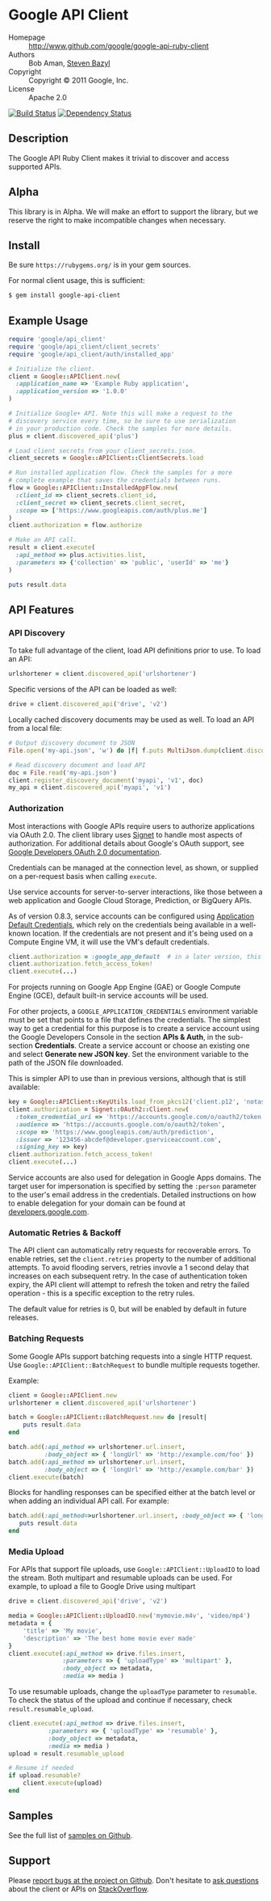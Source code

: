 # Google API Client

<dl>
  <dt>Homepage</dt><dd><a href="http://www.github.com/google/google-api-ruby-client">http://www.github.com/google/google-api-ruby-client</a></dd>
  <dt>Authors</dt><dd>Bob Aman, <a href="mailto:sbazyl@google.com">Steven Bazyl</a></dd>
  <dt>Copyright</dt><dd>Copyright © 2011 Google, Inc.</dd>
  <dt>License</dt><dd>Apache 2.0</dd>
</dl>

[![Build Status](https://secure.travis-ci.org/google/google-api-ruby-client.png)](http://travis-ci.org/google/google-api-ruby-client)
[![Dependency Status](https://gemnasium.com/google/google-api-ruby-client.png)](https://gemnasium.com/google/google-api-ruby-client)

## Description

The Google API Ruby Client makes it trivial to discover and access supported
APIs.

## Alpha

This library is in Alpha. We will make an effort to support the library, but we reserve the right to make incompatible changes when necessary.

## Install

Be sure `https://rubygems.org/` is in your gem sources.

For normal client usage, this is sufficient:

```bash
$ gem install google-api-client
```

## Example Usage

```ruby
require 'google/api_client'
require 'google/api_client/client_secrets'
require 'google/api_client/auth/installed_app'

# Initialize the client.
client = Google::APIClient.new(
  :application_name => 'Example Ruby application',
  :application_version => '1.0.0'
)

# Initialize Google+ API. Note this will make a request to the
# discovery service every time, so be sure to use serialization
# in your production code. Check the samples for more details.
plus = client.discovered_api('plus')

# Load client secrets from your client_secrets.json.
client_secrets = Google::APIClient::ClientSecrets.load

# Run installed application flow. Check the samples for a more
# complete example that saves the credentials between runs.
flow = Google::APIClient::InstalledAppFlow.new(
  :client_id => client_secrets.client_id,
  :client_secret => client_secrets.client_secret,
  :scope => ['https://www.googleapis.com/auth/plus.me']
)
client.authorization = flow.authorize

# Make an API call.
result = client.execute(
  :api_method => plus.activities.list,
  :parameters => {'collection' => 'public', 'userId' => 'me'}
)

puts result.data
```

## API Features

### API Discovery

To take full advantage of the client, load API definitions prior to use. To load an API:

```ruby
urlshortener = client.discovered_api('urlshortener')
```

Specific versions of the API can be loaded as well:

```ruby
drive = client.discovered_api('drive', 'v2')
```

Locally cached discovery documents may be used as well. To load an API from a local file:

```ruby
# Output discovery document to JSON
File.open('my-api.json', 'w') do |f| f.puts MultiJson.dump(client.discovery_document('myapi', 'v1')) end

# Read discovery document and load API
doc = File.read('my-api.json')
client.register_discovery_document('myapi', 'v1', doc)
my_api = client.discovered_api('myapi', 'v1')
```

### Authorization

Most interactions with Google APIs require users to authorize applications via OAuth 2.0. The client library uses [Signet](https://github.com/google/signet) to handle most aspects of authorization. For additional details about Google's OAuth support, see [Google Developers OAuth 2.0 documentation](https://developers.google.com/accounts/docs/OAuth2).

Credentials can be managed at the connection level, as shown, or supplied on a per-request basis when calling `execute`.

Use service accounts for server-to-server interactions, like those between a web application and Google Cloud Storage, Prediction, or BigQuery APIs.

As of version 0.8.3, service accounts can be configured using
[Application Default Credentials](https://developers.google.com/accounts/docs/application-default-credentials),
which rely on the credentials being available in a well-known location.  If the credentials are not present
and it's being used on a Compute Engine VM,  it will use the VM's default credentials.

```ruby
client.authorization = :google_app_default  # in a later version, this will become the default
client.authorization.fetch_access_token!
client.execute(...)
```

For projects running on Google App Engine (GAE) or Google Compute Engine (GCE), default built-in service accounts will be used.

For other projects, a `GOOGLE_APPLICATION_CREDENTIALS` environment variable must be set that points to a file that defines the credentials.  The simplest way to get a credential for this purpose is to create a service account using the Google Developers Console in the section **APIs & Auth**, in the sub-section **Credentials**. Create a service account or choose an existing one and select **Generate new JSON key**. Set the environment variable to the path of the JSON file downloaded.

This is simpler API to use than in previous versions, although that is still available:

```ruby
key = Google::APIClient::KeyUtils.load_from_pkcs12('client.p12', 'notasecret')
client.authorization = Signet::OAuth2::Client.new(
  :token_credential_uri => 'https://accounts.google.com/o/oauth2/token',
  :audience => 'https://accounts.google.com/o/oauth2/token',
  :scope => 'https://www.googleapis.com/auth/prediction',
  :issuer => '123456-abcdef@developer.gserviceaccount.com',
  :signing_key => key)
client.authorization.fetch_access_token!
client.execute(...)
```

Service accounts are also used for delegation in Google Apps domains. The target user for impersonation is specified by setting the `:person` parameter to the user's email address
in the credentials. Detailed instructions on how to enable delegation for your domain can be found at [developers.google.com](https://developers.google.com/drive/delegation).

### Automatic Retries & Backoff

The API client can automatically retry requests for recoverable errors. To enable retries, set the `client.retries` property to
the number of additional attempts. To avoid flooding servers, retries invovle a 1 second delay that increases on each subsequent retry.
In the case of authentication token expiry, the API client will attempt to refresh the token and retry the failed operation - this
is a specific exception to the retry rules.

The default value for retries is 0, but will be enabled by default in future releases.

### Batching Requests

Some Google APIs support batching requests into a single HTTP request. Use `Google::APIClient::BatchRequest`
to bundle multiple requests together.

Example:

```ruby
client = Google::APIClient.new
urlshortener = client.discovered_api('urlshortener')

batch = Google::APIClient::BatchRequest.new do |result|
    puts result.data
end

batch.add(:api_method => urlshortener.url.insert,
          :body_object => { 'longUrl' => 'http://example.com/foo' })
batch.add(:api_method => urlshortener.url.insert,
          :body_object => { 'longUrl' => 'http://example.com/bar' })
client.execute(batch)
```

Blocks for handling responses can be specified either at the batch level or when adding an individual API call. For example:

```ruby
batch.add(:api_method=>urlshortener.url.insert, :body_object => { 'longUrl' => 'http://example.com/bar' }) do |result|
   puts result.data
end
```

### Media Upload

For APIs that support file uploads, use `Google::APIClient::UploadIO` to load the stream. Both multipart and resumable
uploads can be used. For example, to upload a file to Google Drive using multipart

```ruby
drive = client.discovered_api('drive', 'v2')

media = Google::APIClient::UploadIO.new('mymovie.m4v', 'video/mp4')
metadata = {
    'title' => 'My movie',
    'description' => 'The best home movie ever made'
}
client.execute(:api_method => drive.files.insert,
               :parameters => { 'uploadType' => 'multipart' },
               :body_object => metadata,
               :media => media )
```

To use resumable uploads, change the `uploadType` parameter to `resumable`. To check the status of the upload
and continue if necessary, check `result.resumable_upload`.

```ruby
client.execute(:api_method => drive.files.insert,
           :parameters => { 'uploadType' => 'resumable' },
           :body_object => metadata,
           :media => media )
upload = result.resumable_upload

# Resume if needed
if upload.resumable?
    client.execute(upload)
end
```

## Samples

See the full list of [samples on Github](https://github.com/google/google-api-ruby-client-samples).


## Support

Please [report bugs at the project on Github](https://github.com/google/google-api-ruby-client/issues). Don't hesitate to [ask questions](http://stackoverflow.com/questions/tagged/google-api-ruby-client) about the client or APIs on [StackOverflow](http://stackoverflow.com).
